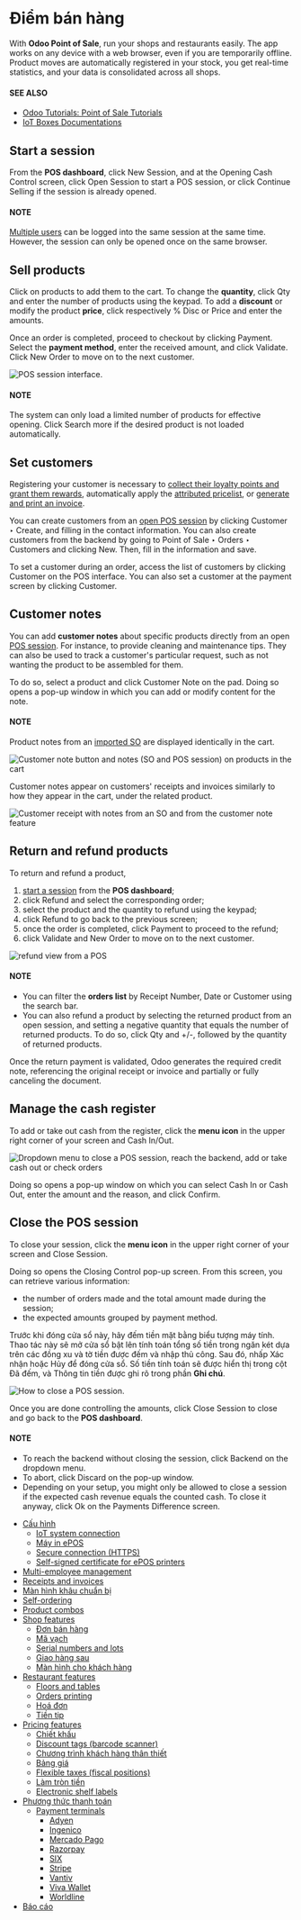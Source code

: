 # Điểm bán hàng

With **Odoo Point of Sale**, run your shops and restaurants easily. The app works on any device with
a web browser, even if you are temporarily offline. Product moves are automatically registered in
your stock, you get real-time statistics, and your data is consolidated across all shops.

#### SEE ALSO
- [Odoo Tutorials: Point of Sale Tutorials](https://www.odoo.com/slides/point-of-sale-28)
- [IoT Boxes Documentations](applications/general/iot.md)

<a id="pos-session-start"></a>

## Start a session

From the **POS dashboard**, click New Session, and at the Opening Cash
Control screen, click Open Session to start a POS session, or click Continue
Selling if the session is already opened.

#### NOTE
[Multiple users](applications/sales/point_of_sale/employee_login.md) can be logged into the same session at the
same time. However, the session can only be opened once on the same browser.

<a id="pos-sell"></a>

## Sell products

Click on products to add them to the cart. To change the **quantity**, click Qty and
enter the number of products using the keypad. To add a **discount** or modify the product
**price**, click respectively % Disc or Price and enter the amounts.

Once an order is completed, proceed to checkout by clicking Payment. Select the
**payment method**, enter the received amount, and click Validate. Click
New Order to move on to the next customer.

![POS session interface.](../../.gitbook/assets/pos-interface.png)

#### NOTE
The system can only load a limited number of products for effective opening. Click
Search more if the desired product is not loaded automatically.

<a id="pos-customers"></a>

## Set customers

Registering your customer is necessary to [collect their loyalty points and grant them rewards](applications/sales/point_of_sale/pricing/loyalty.md), automatically apply the [attributed pricelist](applications/sales/point_of_sale/pricing/pricelists.md), or [generate and print an invoice](applications/sales/point_of_sale/receipts_invoices.md#receipts-invoices-invoices).

You can create customers from an [open POS session](#pos-session-start) by clicking
Customer ‣ Create, and filling in the contact information. You can also create
customers from the backend by going to Point of Sale ‣ Orders ‣ Customers and
clicking New. Then, fill in the information and save.

To set a customer during an order, access the list of customers by clicking Customer on
the POS interface. You can also set a customer at the payment screen by clicking
Customer.

<a id="pos-customer-notes"></a>

## Customer notes

You can add **customer notes** about specific products directly from an open [POS session](#pos-session-start). For instance, to provide cleaning and maintenance tips. They can also be used
to track a customer's particular request, such as not wanting the product to be assembled for them.

To do so, select a product and click Customer Note on the pad. Doing so opens a pop-up
window in which you can add or modify content for the note.

#### NOTE
Product notes from an [imported SO](applications/sales/point_of_sale/shop/sales_order.md) are displayed
identically in the cart.

![Customer note button and notes (SO and POS session) on products in the cart](../../.gitbook/assets/customer-notes.png)

Customer notes appear on customers' receipts and invoices similarly to how they appear in the cart,
under the related product.

![Customer receipt with notes from an SO and from the customer note feature](../../.gitbook/assets/notes-receipt.png)

<a id="pos-refund"></a>

## Return and refund products

To return and refund a product,

1. [start a session](#pos-session-start) from the **POS dashboard**;
2. click Refund and select the corresponding order;
3. select the product and the quantity to refund using the keypad;
4. click Refund to go back to the previous screen;
5. once the order is completed, click Payment to proceed to the refund;
6. click Validate and New Order to move on to the next customer.

![refund view from a POS](../../.gitbook/assets/refund.png)

#### NOTE
- You can filter the **orders list** by Receipt Number, Date or
  Customer using the search bar.
- You can also refund a product by selecting the returned product from an open session, and
  setting a negative quantity that equals the number of returned products. To do so, click
  Qty and +/-, followed by the quantity of returned products.

Once the return payment is validated, Odoo generates the required credit note, referencing the
original receipt or invoice and partially or fully canceling the document.

<a id="pos-cash-register"></a>

## Manage the cash register

To add or take out cash from the register, click the **menu icon** in the upper right corner of your
screen and Cash In/Out.

![Dropdown menu to close a POS session, reach the backend, add or take cash out or check
orders](../../.gitbook/assets/menu-button.png)

Doing so opens a pop-up window on which you can select Cash In or Cash Out,
enter the amount and the reason, and click Confirm.

<a id="pos-session-close"></a>

## Close the POS session

To close your session, click the **menu icon** in the upper right corner of your screen and
Close Session.

Doing so opens the Closing Control pop-up screen. From this screen, you can retrieve
various information:

- the number of orders made and the total amount made during the session;
- the expected amounts grouped by payment method.

Trước khi đóng cửa sổ này, hãy đếm tiền mặt bằng biểu tượng máy tính. Thao tác này sẽ mở cửa sổ bật lên tính toán tổng số tiền trong ngăn két dựa trên các đồng xu và tờ tiền được đếm và nhập thủ công. Sau đó, nhấp Xác nhận hoặc Hủy để đóng cửa sổ. Số tiền tính toán sẽ được hiển thị trong cột Đã đếm, và Thông tin tiền được ghi rõ trong phần **Ghi chú**.

![How to close a POS session.](../../.gitbook/assets/closing-control.png)

Once you are done controlling the amounts, click Close Session to close and go back to
the **POS dashboard**.

#### NOTE
- To reach the backend without closing the session, click Backend on the dropdown
  menu.
- To abort, click Discard on the pop-up window.
- Depending on your setup, you might only be allowed to close a session if the expected cash
  revenue equals the counted cash. To close it anyway, click Ok on the
  Payments Difference screen.

* [Cấu hình](applications/sales/point_of_sale/configuration.md)
  * [IoT system connection](applications/sales/point_of_sale/configuration/pos_iot.md)
  * [Máy in ePOS](applications/sales/point_of_sale/configuration/epos_printers.md)
  * [Secure connection (HTTPS)](applications/sales/point_of_sale/configuration/https.md)
  * [Self-signed certificate for ePOS printers](applications/sales/point_of_sale/configuration/epos_ssc.md)
* [Multi-employee management](applications/sales/point_of_sale/employee_login.md)
* [Receipts and invoices](applications/sales/point_of_sale/receipts_invoices.md)
* [Màn hình khâu chuẩn bị](applications/sales/point_of_sale/preparation.md)
* [Self-ordering](applications/sales/point_of_sale/self_order.md)
* [Product combos](applications/sales/point_of_sale/combos.md)
* [Shop features](applications/sales/point_of_sale/shop.md)
  * [Đơn bán hàng](applications/sales/point_of_sale/shop/sales_order.md)
  * [Mã vạch](applications/sales/point_of_sale/shop/barcode.md)
  * [Serial numbers and lots](applications/sales/point_of_sale/shop/serial_numbers.md)
  * [Giao hàng sau](applications/sales/point_of_sale/shop/ship_later.md)
  * [Màn hình cho khách hàng](applications/sales/point_of_sale/shop/customer_display.md)
* [Restaurant features](applications/sales/point_of_sale/restaurant.md)
  * [Floors and tables](applications/sales/point_of_sale/restaurant/floors_tables.md)
  * [Orders printing](applications/sales/point_of_sale/restaurant/kitchen_printing.md)
  * [Hoá đơn](applications/sales/point_of_sale/restaurant/bill_printing.md)
  * [Tiền tip](applications/sales/point_of_sale/restaurant/tips.md)
* [Pricing features](applications/sales/point_of_sale/pricing.md)
  * [Chiết khấu](applications/sales/point_of_sale/pricing/discounts.md)
  * [Discount tags (barcode scanner)](applications/sales/point_of_sale/pricing/discount_tags.md)
  * [Chương trình khách hàng thân thiết](applications/sales/point_of_sale/pricing/loyalty.md)
  * [Bảng giá](applications/sales/point_of_sale/pricing/pricelists.md)
  * [Flexible taxes (fiscal positions)](applications/sales/point_of_sale/pricing/fiscal_position.md)
  * [Làm tròn tiền](applications/sales/point_of_sale/pricing/cash_rounding.md)
  * [Electronic shelf labels](applications/sales/point_of_sale/pricing/electronic_labels.md)
* [Phương thức thanh toán](applications/sales/point_of_sale/payment_methods.md)
  * [Payment terminals](applications/sales/point_of_sale/payment_methods/terminals.md)
    * [Adyen](applications/sales/point_of_sale/payment_methods/terminals/adyen.md)
    * [Ingenico](applications/sales/point_of_sale/payment_methods/terminals/ingenico.md)
    * [Mercado Pago](applications/sales/point_of_sale/payment_methods/terminals/mercado_pago.md)
    * [Razorpay](applications/sales/point_of_sale/payment_methods/terminals/razorpay.md)
    * [SIX](applications/sales/point_of_sale/payment_methods/terminals/six.md)
    * [Stripe](applications/sales/point_of_sale/payment_methods/terminals/stripe.md)
    * [Vantiv](applications/sales/point_of_sale/payment_methods/terminals/vantiv.md)
    * [Viva Wallet](applications/sales/point_of_sale/payment_methods/terminals/viva_wallet.md)
    * [Worldline](applications/sales/point_of_sale/payment_methods/terminals/worldline.md)
* [Báo cáo](applications/sales/point_of_sale/reporting.md)
